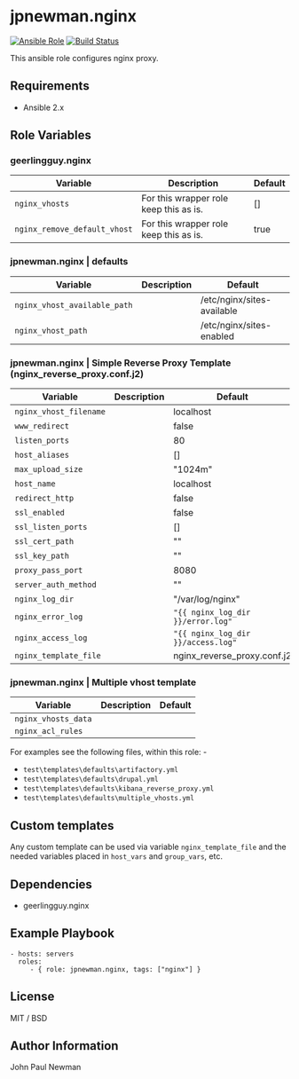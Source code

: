 # jpnewman.nginx

[![Ansible Role](https://img.shields.io/ansible/role/9597.svg?maxAge=2592000)](https://galaxy.ansible.com/jpnewman/nginx/)
[![Build Status](https://travis-ci.org/jpnewman/ansible-role-nginx.svg?branch=master)](https://travis-ci.org/jpnewman/ansible-role-nginx)

This ansible role configures nginx proxy.

## Requirements

- Ansible 2.x

## Role Variables

### geerlingguy.nginx

|Variable|Description|Default|
|---|---|---|
|```nginx_vhosts```|For this wrapper role keep this as is.|[]|
|```nginx_remove_default_vhost```|For this wrapper role keep this as is.|true|

### jpnewman.nginx | defaults
|Variable|Description|Default|
|---|---|---|
|```nginx_vhost_available_path```||/etc/nginx/sites-available|
|```nginx_vhost_path```||/etc/nginx/sites-enabled|

### jpnewman.nginx | Simple Reverse Proxy Template (nginx_reverse_proxy.conf.j2)

|Variable|Description|Default|
|---|---|---|
|```nginx_vhost_filename```||localhost|
|```www_redirect```||false|
|```listen_ports```||80|
|```host_aliases```||[]|
|```max_upload_size```||"1024m"|
|```host_name```||localhost|
|```redirect_http```||false|
|```ssl_enabled```||false|
|```ssl_listen_ports```||[]|
|```ssl_cert_path```||""|
|```ssl_key_path```||""|
|```proxy_pass_port```||8080|
|```server_auth_method```||""|
|```nginx_log_dir```||"/var/log/nginx"|
|```nginx_error_log```||```"{{ nginx_log_dir }}/error.log"```|
|```nginx_access_log```||```"{{ nginx_log_dir }}/access.log"```|
|```nginx_template_file```||nginx_reverse_proxy.conf.j2|

### jpnewman.nginx | Multiple vhost template

|Variable|Description|Default|
|---|---|---|
|```nginx_vhosts_data```|||
|```nginx_acl_rules```|||

For examples see the following files, within this role: -

- ```test\templates\defaults\artifactory.yml```
- ```test\templates\defaults\drupal.yml```
- ```test\templates\defaults\kibana_reverse_proxy.yml```
- ```test\templates\defaults\multiple_vhosts.yml```

## Custom templates

Any custom template can be used via variable ```nginx_template_file``` and the needed variables placed in ```host_vars``` and ```group_vars```, etc.

## Dependencies

- geerlingguy.nginx

## Example Playbook

    - hosts: servers
      roles:
         - { role: jpnewman.nginx, tags: ["nginx"] }

## License

MIT / BSD

## Author Information

John Paul Newman
